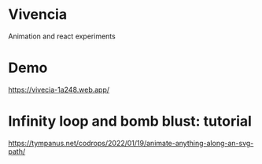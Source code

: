 # Vivencia

Animation and react experiments

# Demo

https://vivecia-1a248.web.app/

# Infinity loop and bomb blust: tutorial

https://tympanus.net/codrops/2022/01/19/animate-anything-along-an-svg-path/
